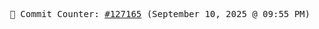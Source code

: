 <p align="center">
    <samp>
        📮 Commit Counter: <a href="https://github.com/Javascript-void0/Javascript-void0/commits/main">#127165</a> (September 10, 2025 @ 09:55 PM)
    </samp>
</p>